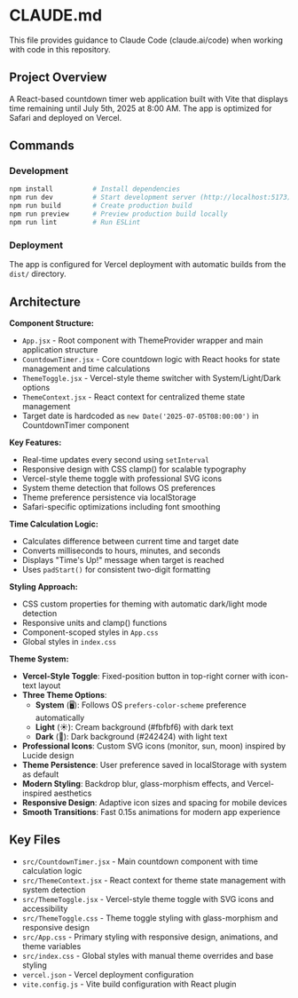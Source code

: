 # CLAUDE.md

This file provides guidance to Claude Code (claude.ai/code) when working with code in this repository.

## Project Overview

A React-based countdown timer web application built with Vite that displays time remaining until July 5th, 2025 at 8:00 AM. The app is optimized for Safari and deployed on Vercel.

## Commands

### Development
```bash
npm install          # Install dependencies
npm run dev          # Start development server (http://localhost:5173)
npm run build        # Create production build
npm run preview      # Preview production build locally
npm run lint         # Run ESLint
```

### Deployment
The app is configured for Vercel deployment with automatic builds from the `dist/` directory.

## Architecture

**Component Structure:**
- `App.jsx` - Root component with ThemeProvider wrapper and main application structure
- `CountdownTimer.jsx` - Core countdown logic with React hooks for state management and time calculations
- `ThemeToggle.jsx` - Vercel-style theme switcher with System/Light/Dark options
- `ThemeContext.jsx` - React context for centralized theme state management
- Target date is hardcoded as `new Date('2025-07-05T08:00:00')` in CountdownTimer component

**Key Features:**
- Real-time updates every second using `setInterval`
- Responsive design with CSS clamp() for scalable typography
- Vercel-style theme toggle with professional SVG icons
- System theme detection that follows OS preferences
- Theme preference persistence via localStorage
- Safari-specific optimizations including font smoothing

**Time Calculation Logic:**
- Calculates difference between current time and target date
- Converts milliseconds to hours, minutes, and seconds
- Displays "Time's Up!" message when target is reached
- Uses `padStart()` for consistent two-digit formatting

**Styling Approach:**
- CSS custom properties for theming with automatic dark/light mode detection
- Responsive units and clamp() functions
- Component-scoped styles in `App.css`
- Global styles in `index.css`

**Theme System:**
- **Vercel-Style Toggle**: Fixed-position button in top-right corner with icon-text layout
- **Three Theme Options**:
  - **System** (🖥️): Follows OS `prefers-color-scheme` preference automatically
  - **Light** (☀️): Cream background (#fbfbf6) with dark text
  - **Dark** (🌙): Dark background (#242424) with light text
- **Professional Icons**: Custom SVG icons (monitor, sun, moon) inspired by Lucide design
- **Theme Persistence**: User preference saved in localStorage with system as default
- **Modern Styling**: Backdrop blur, glass-morphism effects, and Vercel-inspired aesthetics
- **Responsive Design**: Adaptive icon sizes and spacing for mobile devices
- **Smooth Transitions**: Fast 0.15s animations for modern app experience

## Key Files

- `src/CountdownTimer.jsx` - Main countdown component with time calculation logic
- `src/ThemeContext.jsx` - React context for theme state management with system detection
- `src/ThemeToggle.jsx` - Vercel-style theme toggle with SVG icons and accessibility
- `src/ThemeToggle.css` - Theme toggle styling with glass-morphism and responsive design
- `src/App.css` - Primary styling with responsive design, animations, and theme variables
- `src/index.css` - Global styles with manual theme overrides and base styling
- `vercel.json` - Vercel deployment configuration
- `vite.config.js` - Vite build configuration with React plugin